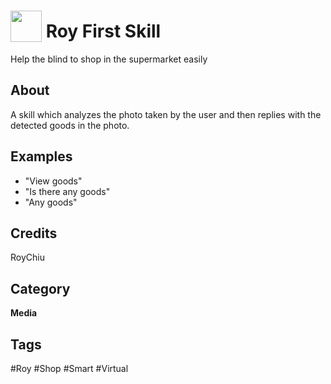 # <img src="https://raw.githack.com/FortAwesome/Font-Awesome/master/svgs/solid/hand-scissors.svg" card_color="#40DBB0" width="50" height="50" style="vertical-align:bottom"/> Roy First Skill
Help the blind to shop in the supermarket easily

## About
A skill which analyzes the photo taken by the user and then replies with the detected goods in the photo.

## Examples
* "View goods"
* "Is there any goods"
* "Any goods"

## Credits
RoyChiu

## Category
**Media**

## Tags
#Roy
#Shop
#Smart
#Virtual

